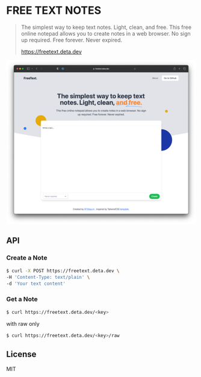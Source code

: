 # FREE TEXT NOTES

> The simplest way to keep text notes. Light, clean, and free.
> This free online notepad allows you to create notes in a web browser. No sign up required. Free forever. Never expired.
>
> https://freetext.deta.dev

![FreeText](./screenshot.png)

## API

### Create a Note

```bash
$ curl -X POST https://freetext.deta.dev \
-H 'Content-Type: text/plain' \
-d 'Your text content'
```

### Get a Note

```bash
$ curl https://freetext.deta.dev/<key>
```

with raw only

```bash
$ curl https://freetext.deta.dev/<key>/raw
```

## License

MIT
